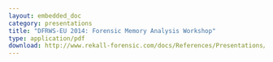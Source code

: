 ```yaml
---
layout: embedded_doc
category: presentations
title: "DFRWS-EU 2014: Forensic Memory Analysis Workshop"
type: application/pdf
download: http://www.rekall-forensic.com/docs/References/Presentations/DFRWS EU 2014 Rekall workshop.pdf
---
```


